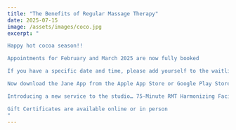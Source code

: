 ```yaml
---
title: "The Benefits of Regular Massage Therapy"
date: 2025-07-15
image: /assets/images/coco.jpg
excerpt: "

Happy hot cocoa season!!

Appointments for February and March 2025 are now fully booked

If you have a specific date and time, please add yourself to the waitlist, and I will do my best to accommodate.

Now download the Jane App from the Apple App Store or Google Play Store by searching Jane for Clients

Introducing a new service to the studio… 75-Minute RMT Harmonizing Facial Massage!

Gift Certificates are available online or in person
"
---
```


